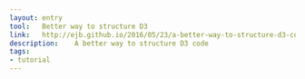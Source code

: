 ```yaml
---
layout: entry
tool:	Better way to structure D3
link:	http://ejb.github.io/2016/05/23/a-better-way-to-structure-d3-code.html
description:	A better way to structure D3 code
tags:
- tutorial
---
```

